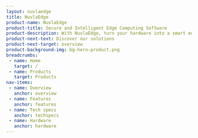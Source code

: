 ```yaml
---
layout: nuvlaedge
title: NuvlaEdge
product-name: NuvlaEdge
product-title: Secure and Intelligent Edge Computing Software
product-description: With NuvlaEdge, turn your hardware into a smart edge device.
product-next-text: Discover our solutions
product-next-target: overview
product-background-img: bg-hero-product.png
breadcrumbs:
 - name: Home
   target: /
 - name: Products
   target: Products
nav-items:
 - name: Overview
   anchor: overview
 - name: Features
   anchor: features
 - name: Tech specs
   anchor: techspecs 
 - name: Hardware
   anchor: hardware
---
```

